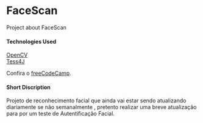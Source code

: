 # FaceScan
Project about FaceScan

#### Technologies Used
<a href="[https://www.freecodecamp.org/](https://www.youtube.com/redirect?event=video_description&redir_token=QUFFLUhqbHZWdTBPQW91WkVYaFRSX0dMU3J3SXZBN0szQXxBQ3Jtc0ttU3Y0SkpaYjZuR1NCbUI0UHBWekdzRTJxNFdQX0cxSG1TYjVSU0xfbGcyVVJySE9ZZDh1NzRIOE9NUG9vLUJKT3Bra3BpSzhQR0cwdlBDbGVrWVRXSTRLY2FpSWtaSDVwRHBUWGMxTmpfbkdJU3Biaw&q=https%3A%2F%2Fgithub.com%2Fopencv%2Fopencv%2Ftree%2Fmaster%2Fdata%2Fhaarcascades&v=p-ooOHkJLFY)" target="_blank" rel="noopener noreferrer">OpenCV</a><br>
<a href="[https://www.freecodecamp.org/](https://www.youtube.com/redirect?event=video_description&redir_token=QUFFLUhqbnM4MjdBU21uaDZ3dGM3SHVkX3VteW5GWGd4QXxBQ3Jtc0ttVU5pazQzT3FSa1F6bVZjWFFKMllkQjZmOS1yWUVRZ1dyb0lVQWJZQXNYLTZLQnc3UXltTjRiRTE1ZmtHY0t0ZHJxNzNZQjR5N3lQTHFvOTNmQ3UxdkZaQy1mbkxpeUg1dzJxc2U5dGhuMUpYVjNzZw&q=https%3A%2F%2Fsourceforge.net%2Fprojects%2Ftess4j%2F&v=q93krXHPhVI)" target="_blank" rel="noopener noreferrer">Tess4J</a>

<p>Confira o <a href="https://www.freecodecamp.org/" target="_blank" rel="noopener noreferrer">freeCodeCamp</a>.</p>

#### Short Discription
Projeto de reconhecimento facial que ainda vai estar sendo atualizando diariamente se não semanalmente , pretento realizar uma breve atualização para por um teste de Autentificação Facial.
